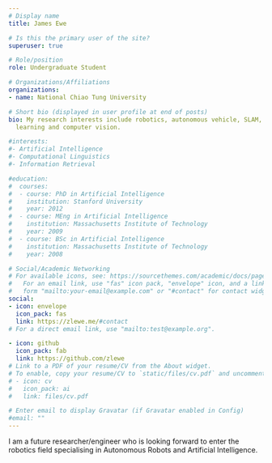 ```yaml
---
# Display name
title: James Ewe

# Is this the primary user of the site?
superuser: true

# Role/position
role: Undergraduate Student

# Organizations/Affiliations
organizations:
- name: National Chiao Tung University

# Short bio (displayed in user profile at end of posts)
bio: My research interests include robotics, autonomous vehicle, SLAM, machine
  learning and computer vision.

#interests:
#- Artificial Intelligence
#- Computational Linguistics
#- Information Retrieval

#education:
#  courses:
#  - course: PhD in Artificial Intelligence
#    institution: Stanford University
#    year: 2012
#  - course: MEng in Artificial Intelligence
#    institution: Massachusetts Institute of Technology
#    year: 2009
#  - course: BSc in Artificial Intelligence
#    institution: Massachusetts Institute of Technology
#    year: 2008

# Social/Academic Networking
# For available icons, see: https://sourcethemes.com/academic/docs/page-builder/#icons
#   For an email link, use "fas" icon pack, "envelope" icon, and a link in the
#   form "mailto:your-email@example.com" or "#contact" for contact widget.
social:
- icon: envelope
  icon_pack: fas
  link: https://zlewe.me/#contact
# For a direct email link, use "mailto:test@example.org".

- icon: github
  icon_pack: fab
  link: https://github.com/zlewe
# Link to a PDF of your resume/CV from the About widget.
# To enable, copy your resume/CV to `static/files/cv.pdf` and uncomment the lines below.
# - icon: cv
#   icon_pack: ai
#   link: files/cv.pdf

# Enter email to display Gravatar (if Gravatar enabled in Config)
#email: ""
---
```


I am a future researcher/engineer who is looking forward to enter the robotics field specialising in Autonomous Robots and Artificial Intelligence.
